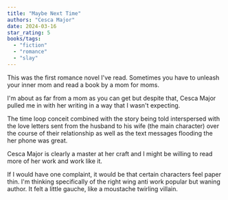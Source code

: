 ```yaml
---
title: "Maybe Next Time"
authors: "Cesca Major"
date: 2024-03-16
star_rating: 5
books/tags:
  - "fiction"
  - "romance"
  - "slay"
---
```


This was the first romance novel I've read. Sometimes you have to unleash your
inner mom and read a book by a mom for moms.

I'm about as far from a mom as you can get but despite that, Cesca Major pulled
me in with her writing in a way that I wasn't expecting.

<!--more-->

The time loop conceit combined with the story being told interspersed with the
love letters sent from the husband to his wife (the main character) over the
course of their relationship as well as the text messages flooding the her phone
was great.

Cesca Major is clearly a master at her craft and I might be willing to read more
of her work and work like it.

If I would have one complaint, it would be that certain characters feel paper
thin. I'm thinking specifically of the right wing anti work popular but waning
author. It felt a little gauche, like a moustache twirling villain.

